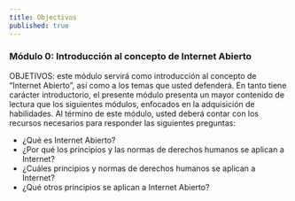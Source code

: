 ```yaml
---
title: Objectivos
published: true
---
```


### Módulo 0: Introducción al concepto de Internet Abierto

OBJETIVOS: este módulo servirá como introducción al concepto de “Internet Abierto”, así como a los temas que usted  defenderá. En tanto tiene carácter introductorio, el presente módulo presenta un mayor contenido de lectura que los siguientes módulos, enfocados en la adquisición de habilidades. Al término de este módulo, usted deberá contar con los recursos necesarios para responder las siguientes preguntas:
<ul><li> ¿Qué es Internet Abierto?
<li> ¿Por qué los principios y las normas de derechos humanos se aplican a Internet?
<li> ¿Cuáles principios y normas de derechos humanos se aplican a Internet? 
<li> ¿Qué otros principios se aplican a Internet Abierto?
</ul>

